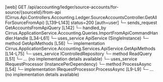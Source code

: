 [web] GET /api/accounting/ledger/source-accounts/for-source/{sourceId}/from-api  (Cirrus.Api.Controllers.Accounting.Ledger.SourceAccountsController.GetAllForSourceFromApi)  [L139–L143] status=200 [auth=user]
  └─ sends_request GetAccountsFromApiQuery [L142]
    └─ handled_by Cirrus.ApplicationService.Accounting.Queries.ImportFromApiCommandHandler.Handle [L34–L61]
      └─ uses_service ApiService (SingleInstance)
        └─ method GetApiMethods [L56]
          └─ implementation Cirrus.ApplicationService.Accounting.Services.ApiService.GetApiMethods [L14-L75]
      └─ uses_service IControlledRepository<Source>
        └─ method ReadQuery [L51]
          └─ ... (no implementation details available)
      └─ uses_service IRequestProcessor (InstancePerDependency)
        └─ method ProcessAsync [L54]
          └─ implementation IRequestProcessor.ProcessAsync [L9-L9]
          └─ ... (no implementation details available)

